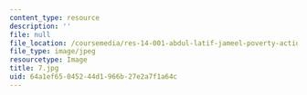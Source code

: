 ```yaml
---
content_type: resource
description: ''
file: null
file_location: /coursemedia/res-14-001-abdul-latif-jameel-poverty-action-lab-executive-training-evaluating-social-programs-2009-spring-2009/64a1ef65045244d1966b27e2a7f1a64c_7.jpg
file_type: image/jpeg
resourcetype: Image
title: 7.jpg
uid: 64a1ef65-0452-44d1-966b-27e2a7f1a64c
---
```

